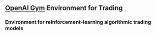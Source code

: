 
## [OpenAI Gym](https://gym.openai.com/) Environment for Trading

### Environment for reinforcement-learning algorithmic trading models
